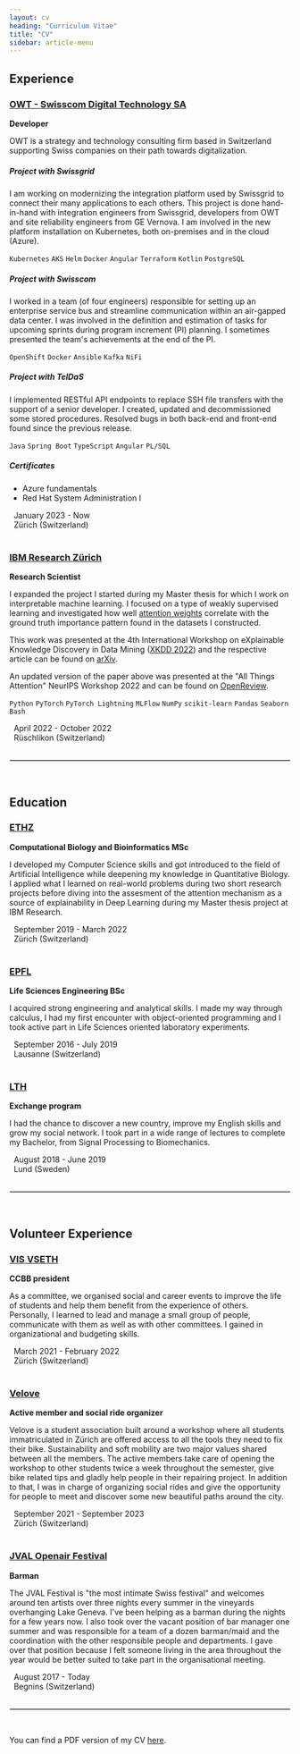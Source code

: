```yaml
---
layout: cv
heading: "Curriculum Vitae"
title: "CV"
sidebar: article-menu
---
```


## Experience
### [OWT - Swisscom Digital Technology SA](https://www.owt.swiss/en/)
**Developer**

OWT is a strategy and technology consulting firm based in Switzerland supporting Swiss companies on their path towards digitalization.

##### Project with Swissgrid
I am working on modernizing the integration platform used by Swissgrid to connect their many applications to each others. 
This project is done hand-in-hand with integration engineers from Swissgrid, developers from OWT and site reliability engineers from GE Vernova.
I am involved in the new platform installation on Kubernetes, both on-premises and in the cloud (Azure).

`Kubernetes` `AKS` `Helm` `Docker` `Angular` `Terraform` `Kotlin` `PostgreSQL`

##### Project with Swisscom
I worked in a team (of four engineers) responsible for setting up an enterprise service bus and streamline communication within an air-gapped data center. I was involved in the definition and estimation of tasks for upcoming sprints during program increment (PI) planning. I sometimes presented the team's achievements at the end of the PI.

`OpenShift` `Docker` `Ansible` `Kafka` `NiFi`

##### Project with TelDaS
I implemented RESTful API endpoints to replace SSH file transfers with the support of a senior developer. I created, updated and decommissioned some stored procedures. Resolved bugs in both back-end and front-end found since the previous release.

`Java` `Spring Boot` `TypeScript` `Angular` `PL/SQL`

##### Certificates 
- Azure fundamentals
- Red Hat System Administration I

<div><i class="fa fa-calendar" style="font-size: .7rem;"></i>   January 2023 - Now</div>
<div><i class="fa fa-map-marker" style="font-size: 1.2rem;"></i>   Zürich (Switzerland)</div>
<br>

### [IBM Research Zürich](https://www.zurich.ibm.com/) 
**Research Scientist**

I expanded the project I started during my Master thesis for which I work on interpretable machine learning.
I focused on a type of weakly supervised learning and investigated how well [attention weights](https://arxiv.org/abs/1706.03762) correlate with the ground truth importance pattern found in the datasets I constructed.

This work was presented at the 4th International Workshop on eXplainable Knowledge Discovery in Data Mining ([XKDD 2022](https://kdd.isti.cnr.it/xkdd2022/)) and the respective article can be found on [arXiv](https://arxiv.org/abs/2207.13018).

An updated version of the paper above was presented at the "All Things Attention" NeurIPS Workshop 2022 and can be found on [OpenReview](https://openreview.net/forum?id=RuXGMxQjTO).

`Python` `PyTorch` `PyTorch Lightning` `MLFlow` `NumPy` `scikit-learn` `Pandas` `Seaborn` `Bash`

<div><i class="fa fa-calendar" style="font-size: .7rem;"></i>   April 2022 - October 2022</div>
<div><i class="fa fa-map-marker" style="font-size: 1.2rem;"></i>   Rüschlikon (Switzerland)</div>
<br>

<hr style="border:.5px solid lightgray"> <br>

## Education
### [ETHZ](https://cbb.ethz.ch/) 
**Computational Biology and Bioinformatics MSc**

I developed my Computer Science skills and got introduced to the field of Artificial Intelligence while deepening my knowledge in Quantitative Biology. I applied what I learned on real-world problems during two short research projects before diving into the assesment of the attention mechanism as a source of explainability in Deep Learning during my Master thesis project at IBM Research.

<div><i class="fa fa-calendar" style="font-size: .7rem;"></i>   September 2019 - March 2022</div>
<div><i class="fa fa-map-marker" style="font-size: 1.2rem;"></i>   Zürich (Switzerland)</div>  
<br>

### [EPFL](https://www.epfl.ch/schools/sv/education/bachelor-in-life-sciences-engineering/)
**Life Sciences Engineering BSc**

I acquired strong engineering and analytical skills. I made my way through calculus, I had my first encounter with object-oriented programming and I took active part in Life Sciences oriented laboratory experiments.

<div><i class="fa fa-calendar" style="font-size: .7rem;"></i>   September 2016 - July 2019</div>
<div><i class="fa fa-map-marker" style="font-size: 1.2rem;"></i>   Lausanne (Switzerland)</div>
<br>

### [LTH](https://www.lth.se/utbildning/elektroteknik/)
**Exchange program**

I had the chance to discover a new country, improve my English skills and grow my social network. I took part in a wide range of lectures to complete my Bachelor, from Signal Processing to Biomechanics.

<div><i class="fa fa-calendar" style="font-size: .7rem;"></i>   August 2018 - June 2019</div>
<div><i class="fa fa-map-marker" style="font-size: 1.2rem;"></i>   Lund (Sweden)</div>
<br>

<hr style="border:.5px solid lightgray"> <br>

## Volunteer Experience

### [VIS VSETH](https://vis.ethz.ch/en/about/committees/ccbb)

**CCBB president**

As a committee, we organised social and career events to improve the life of students and help them benefit from the experience of others. Personally, I learned to lead and manage a small group of people, communicate with them as well as with other committees. I gained in organizational and budgeting skills.

<div><i class="fa fa-calendar" style="font-size: .7rem;"></i>   March 2021 - February 2022</div>
<div><i class="fa fa-map-marker" style="font-size: 1.2rem;"></i>   Zürich (Switzerland)</div>
<br>

### [Velove](https://veloveuzh.ch/)

**Active member and social ride organizer**

Velove is a student association built around a workshop where all students immatriculated in Zürich are offered access to all the tools they need to fix their bike. 
Sustainability and soft mobility are two major values shared between all the members. 
The active members take care of opening the workshop to other students twice a week throughout the semester, give bike related tips and gladly help people in their repairing project. 
In addition to that, I was in charge of organizing social rides and give the opportunity for people to meet and discover some new beautiful paths around the city.

<div><i class="fa fa-calendar" style="font-size: .7rem;"></i>   September 2021 - September 2023</div>
<div><i class="fa fa-map-marker" style="font-size: 1.2rem;"></i>   Zürich (Switzerland)</div>
<br>

### [JVAL Openair Festival](https://www.jval.ch/)

**Barman**

The JVAL Festival is "the most intimate Swiss festival" and welcomes around ten artists over three nights every summer in the vineyards overhanging Lake Geneva. I've been helping as a barman during the nights for a few years now. I also took over the vacant position of bar manager one summer and was responsible for a team of a dozen barman/maid and the coordination with the other responsible people and departments. I gave over that position because I felt someone living in the area throughout the year would be better suited to take part in the organisational meeting. 

<div><i class="fa fa-calendar" style="font-size: .7rem;"></i>   August 2017 - Today</div>
<div><i class="fa fa-map-marker" style="font-size: 1.2rem;"></i>   Begnins (Switzerland)</div>
<br>



<hr style="border:.5px solid lightgray"> <br>

You can find a PDF version of my CV <a href="https://johaab.github.io/assets/pdf/haab_jonathan_cv.pdf" target="_blank">here</a>.
